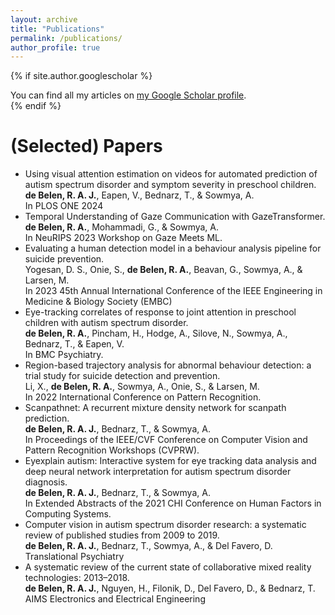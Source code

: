 ```yaml
---
layout: archive
title: "Publications"
permalink: /publications/
author_profile: true
---
```


{% if site.author.googlescholar %}
  <div class="wordwrap">You can find all my articles on <a href="{{site.author.googlescholar}}">my Google Scholar profile</a>.</div>
{% endif %}

 <br/>

(Selected) Papers
======
- Using visual attention estimation on videos for automated prediction of autism spectrum disorder and symptom severity in preschool children. <br/>
  **de Belen, R. A. J.**, Eapen, V., Bednarz, T., & Sowmya, A. <br/>
  In PLOS ONE 2024 <br/>
- Temporal Understanding of Gaze Communication with GazeTransformer. <br/>
  **de Belen, R. A.**, Mohammadi, G., & Sowmya, A. <br/>
  In NeuRIPS 2023 Workshop on Gaze Meets ML. <br/>
- Evaluating a human detection model in a behaviour analysis pipeline for suicide prevention.  <br/>
  Yogesan, D. S., Onie, S., **de Belen, R. A.**, Beavan, G., Sowmya, A., & Larsen, M. <br/>
  In 2023 45th Annual International Conference of the IEEE Engineering in Medicine & Biology Society (EMBC) <br/>
- Eye-tracking correlates of response to joint attention in preschool children with autism spectrum disorder. <br/>
  **de Belen, R. A.**, Pincham, H., Hodge, A., Silove, N., Sowmya, A., Bednarz, T., & Eapen, V. <br/>
  In BMC Psychiatry. <br/>
- Region-based trajectory analysis for abnormal behaviour detection: a trial study for suicide detection and prevention. <br/>
  Li, X., **de Belen, R. A.**, Sowmya, A., Onie, S., & Larsen, M. <br/>
  In 2022 International Conference on Pattern Recognition. <br/>
- Scanpathnet: A recurrent mixture density network for scanpath prediction. <br/>
  **de Belen, R. A. J.**, Bednarz, T., & Sowmya, A. <br/>
  In Proceedings of the IEEE/CVF Conference on Computer Vision and Pattern Recognition Workshops (CVPRW). <br/>
- Eyexplain autism: Interactive system for eye tracking data analysis and deep neural network interpretation for autism spectrum disorder diagnosis. <br/>
  **de Belen, R. A. J.**, Bednarz, T., & Sowmya, A. <br/>
  In Extended Abstracts of the 2021 CHI Conference on Human Factors in Computing Systems. <br/>
- Computer vision in autism spectrum disorder research: a systematic review of published studies from 2009 to 2019. <br/>
  **de Belen, R. A. J.**, Bednarz, T., Sowmya, A., & Del Favero, D. <br/>
  Translational Psychiatry <br/>
- A systematic review of the current state of collaborative mixed reality technologies: 2013–2018. <br/>
  **de Belen, R. A. J.**, Nguyen, H., Filonik, D., Del Favero, D., & Bednarz, T. <br/>
  AIMS Electronics and Electrical Engineering
